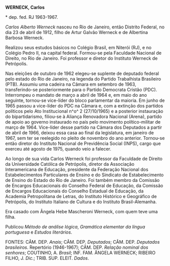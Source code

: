 **WERNECK, Carlos**

\* dep. fed. RJ 1963-1967.

*Carlos Alberto Werneck* nasceu no Rio de Janeiro, então Distrito
Federal, no dia 23 de abril de 1912, filho de Artur Galvão Werneck e de
Albertina Barbosa Werneck.

Realizou seus estudos básicos no Colégio Brasil, em Niterói (RJ), e no
Colégio Pedro II, na capital federal. Formou-se pela Faculdade Nacional
de Direito, no Rio de Janeiro. Foi professor e diretor do Instituto
Werneck de Petrópolis.

Nas eleições de outubro de 1962 elegeu-se suplente de deputado federal
pelo estado do Rio de Janeiro, na legenda do Partido Trabalhista
Brasileiro (PTB). Assumiu uma cadeira na Câmara em setembro de 1963,
transferindo-se posteriormente para o Partido Democrata Cristão (PDC).
Interrompeu o mandato de março a abril de 1964 e, em maio do ano
seguinte, tornou-se vice-líder do bloco parlamentar da maioria. Em junho
de 1965 passou a vice-líder do PDC na Câmara e, com a extinção dos
partidos políticos pelo Ato Institucional n^o^ 2 (27/10/1965) e a
posterior instauração do bipartidarismo, filiou-se à Aliança Renovadora
Nacional (Arena), partido de apoio ao governo instaurado no país pelo
movimento político-militar de março de 1964. Vice-líder desse partido na
Câmara dos Deputados a partir de abril de 1966, deixou essa casa ao
final da legislatura, em janeiro de 1967, sem ter se reelegido no pleito
de novembro do ano anterior. Tornou-se então diretor do Instituto
Nacional de Previdência Social (INPS), cargo que exerceu até agosto de
1975, quando veio a falecer.

Ao longo de sua vida Carlos Werneck foi professor da Faculdade de
Direito da Universidade Católica de Petrópolis, diretor da Associação
Interamericana de Educação, presidente da Federação Nacional dos
Estabelecimentos Particulares de Ensino e do Sindicato de
Estabelecimento de Ensino do Estado do Rio de Janeiro. Foi também membro
da Comissão de Encargos Educacionais do Conselho Federal de Educação, da
Comissão de Encargos Educacionais do Conselho Estadual de Educação, da
Academia Petropolitana de Letras, do Instituto Histórico e Geográfico de
Petrópolis, do Instituto Italiano de Cultura e do Instituto
Brasil-Alemanha.

Era casado com Ângela Hebe Mascheroni Werneck, com quem teve uma filha.

Publicou *Método de análise lógica*, *Gramática elementar da língua
portuguesa* e *Estudos literários*.

FONTES: CÂM. DEP. *Anais*; CÂM. DEP. *Deputados*; CÂM. DEP. *Deputados
brasileiros*. Repertório (1946-1967); CÂM. DEP. *Relação nominal dos
senhores*; COUTINHO, A. *Brasil*; INF. FAM. ÂNGELA WERNECK; RIBEIRO
FILHO, J. *Dic.*; TRIB. SUP. ELEIT. *Dados*.
